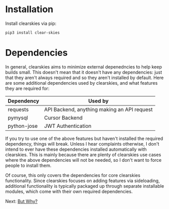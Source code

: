 # Installation

Install clearskies via pip:

```
pip3 install clear-skies
```

# Dependencies

In general, clearskies aims to minimize external depenedncies to help keep builds small.  This doesn't mean that it doesn't have any dependencies: just that they aren't always required and so they aren't installed by default.  Here are some additional dependencies used by clearskies, and what features they are required for:

| Dependency  | Used by                                     |
|-------------|---------------------------------------------|
| requests    | API Backend, anything making an API request |
| pymysql     | Cursor Backend                              |
| python-jose | JWT Authentication                          |

If you try to use one of the above features but haven't installed the required dependency, things will break.  Unless I hear complaints otherwise, I don't intend to ever have these dependencies installed automatically with clearskies.  This is mainly because there are plenty of clearskies use cases where the above dependencies will not be needed, so I don't want to force people to install them.

Of course, this only covers the dependencies for core clearskies functionality.  Since clearskies focuses on adding features via sideloading, additional functionality is typically packaged up through separate installable modules, which come with their own required dependencies.

Next: [But Why?](./2_but_why.md)
